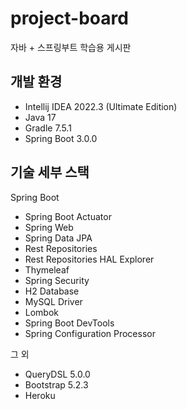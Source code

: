 # project-board

자바 + 스프링부트 학습용 게시판

## 개발 환경

* Intellij IDEA 2022.3 (Ultimate Edition)
* Java 17
* Gradle 7.5.1
* Spring Boot 3.0.0

## 기술 세부 스택

Spring Boot

* Spring Boot Actuator
* Spring Web
* Spring Data JPA
* Rest Repositories
* Rest Repositories HAL Explorer
* Thymeleaf
* Spring Security
* H2 Database
* MySQL Driver
* Lombok
* Spring Boot DevTools
* Spring Configuration Processor

그 외

* QueryDSL 5.0.0
* Bootstrap 5.2.3
* Heroku
